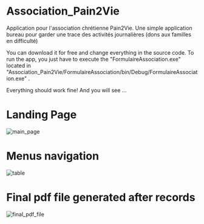 # Association_Pain2Vie
Application pour l'association chrétienne Pain2Vie. Une simple application bureau pour garder une trace des activités journalières (dons aux familles en difficulté)

You can download it for free and change everything in the source code. To run the app, you just have to execute the "FormulaireAssociation.exe" located in "Association_Pain2Vie/FormulaireAssociation/bin/Debug/FormulaireAssociation.exe" .

Everything should work fine! And you will see ...

# Landing Page
![main_page](https://user-images.githubusercontent.com/43988249/100528608-1b466b80-31df-11eb-9ad4-3a6368604151.png)

# Menus navigation
![table](https://user-images.githubusercontent.com/43988249/100528626-4c26a080-31df-11eb-99eb-7af654a4a21d.png)

# Final pdf file generated after records
![final_pdf_file](https://user-images.githubusercontent.com/43988249/100528790-cb68a400-31e0-11eb-8293-d12dec4ca1ce.png)
